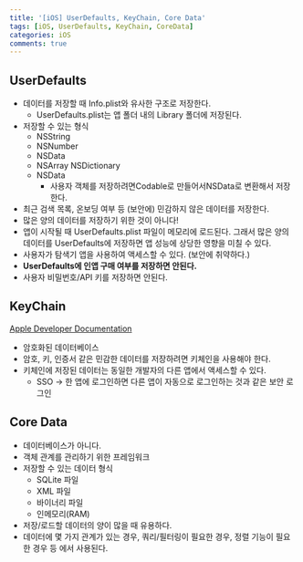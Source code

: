 ```yaml
---
title: '[iOS] UserDefaults, KeyChain, Core Data'
tags: [iOS, UserDefaults, KeyChain, CoreData]
categories: iOS
comments: true
---
```


## UserDefaults

-   데이터를 저장할 때 Info.plist와 유사한 구조로 저장한다.
    -   UserDefaults.plist는 앱 폴더 내의 Library 폴더에 저장된다.
-   저장할 수 있는 형식
    -   NSString
    -   NSNumber
    -   NSData
    -   NSArray NSDictionary
    -   NSData
        -   사용자 객체를 저장하려면Codable로 만들어서NSData로 변환해서 저장한다.
-   최근 검색 목록, 온보딩 여부 등 (보안에) 민감하지 않은 데이터를 저장한다.
-   많은 양의 데이터를 저장하기 위한 것이 아니다!
-   앱이 시작될 때 UserDefaults.plist 파일이 메모리에 로드된다. 그래서 많은 양의 데이터를 UserDefaults에 저장하면 앱 성능에 상당한 영향을 미칠 수 있다.
-   사용자가 탐색기 앱을 사용하여 액세스할 수 있다. (보안에 취약하다.)
-   **UserDefaults에 인앱 구매 여부를 저장하면 안된다.**
-   사용자 비밀번호/API 키를 저장하면 안된다.

## KeyChain

[Apple Developer Documentation](https://developer.apple.com/documentation/security/keychain_services/keychain_items/using_the_keychain_to_manage_user_secrets)

-   암호화된 데이터베이스
-   암호, 키, 인증서 같은 민감한 데이터를 저장하려면 키체인을 사용해야 한다.
-   키체인에 저장된 데이터는 동일한 개발자의 다른 앱에서 액세스할 수 있다.
    -   SSO → 한 앱에 로그인하면 다른 앱이 자동으로 로그인하는 것과 같은 보안 로그인

## Core Data

-   데이터베이스가 아니다.
-   객체 관계를 관리하기 위한 프레임워크
-   저장할 수 있는 데이터 형식
    -   SQLite 파일
    -   XML 파일
    -   바이너리 파일
    -   인메모리(RAM)
-   저장/로드할 데이터의 양이 많을 때 유용하다.
-   데이터에 몇 가지 관계가 있는 경우, 쿼리/필터링이 필요한 경우, 정렬 기능이 필요한 경우 등 에서 사용된다.